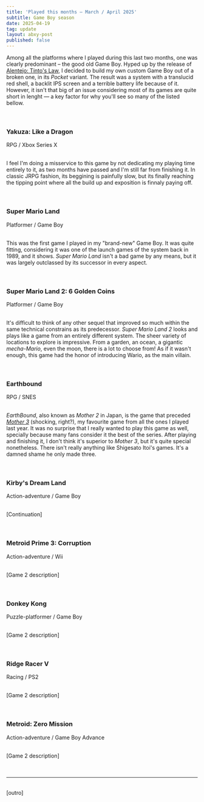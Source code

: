 ```yaml
---
title: 'Played this months – March / April 2025'
subtitle: Game Boy season
date: 2025-04-19
tag: update
layout: abxy-post
published: false
---
```


Among all the platforms where I played during this last two months, one was clearly predominant – the good old Game Boy. Hyped up by the release of [Alentejo: Tinto's Law](https://joaomarques.website/abxy/alentejo-tintos-law), I decided to build my own custom Game Boy out of a broken one, in its _Pocket_ variant. The result was a system with a translucid red shell, a backlit IPS screen and a terrible battery life because of it. However, it isn't that big of an issue considering most of its games are quite short in lenght — a key factor for why you'll see so many of the listed bellow.
<br><br><br>

<h3 class="u-mt-0 u-mb-1">Yakuza: Like a Dragon</h3>
RPG / Xbox Series X
<br><br>

I feel I'm doing a misservice to this game by not dedicating my playing time entirely to it, as two months have passed and I'm still far from finishing it. In classic JRPG fashion, its beggining is painfully slow, but its finally reaching the tipping point where all the build up and exposition is finnaly paying off.
<br><br><br>

<h3 class="u-mt-0 u-mb-1">Super Mario Land</h3>
Platformer / Game Boy
<br><br>

This was the first game I played in my "brand-new" Game Boy. It was quite fitting, considering it was one of the launch games of the system back in 1989, and it shows. _Super Mario Land_ isn't a bad game by any means, but it was largely outclassed by its successor in every aspect.
<br><br><br>

<h3 class="u-mt-0 u-mb-1">Super Mario Land 2: 6 Golden Coins</h3>
Platformer / Game Boy
<br><br>

It's difficult to think of any other sequel that improved so much within the same technical constrains as its predecessor. _Super Mario Land 2_ looks and plays like a game from an entirely different system. The sheer variety of locations to explore is impressive. From a garden, an ocean, a gigantic _mecha-Mario_, even the moon, there is a lot to choose from! As if it wasn't enough, this game had the honor of introducing Wario, as the main villain.
<br><br><br>

<h3 class="u-mt-0 u-mb-1">Earthbound</h3>
RPG / SNES
<br><br>

_EarthBound_, also known as _Mother 2_ in Japan, is the game that preceded [_Mother 3_](https://joaomarques.website/abxy/mother-3) (shocking, right?), my favourite game from all the ones I played last year. It was no surprise that I really wanted to play this game as well, specially because many fans consider it the best of the series. After playing and finishing it, I don't think it's superior to _Mother 3_, but it's quite special nonetheless. There isn't really anything like Shigesato Itoi's games. It's a damned shame he only made three.
<br><br><br>

<h3 class="u-mt-0 u-mb-1">Kirby's Dream Land</h3>
Action-adventure / Game Boy
<br><br>

[Continuation]
<br><br><br>

<h3 class="u-mt-0 u-mb-1">Metroid Prime 3: Corruption</h3>
Action-adventure / Wii
<br><br>

[Game 2 description]
<br><br><br>

<h3 class="u-mt-0 u-mb-1">Donkey Kong</h3>
Puzzle-platformer / Game Boy
<br><br>

[Game 2 description]
<br><br><br>

<h3 class="u-mt-0 u-mb-1">Ridge Racer V</h3>
Racing / PS2
<br><br>

[Game 2 description]
<br><br><br>

<h3 class="u-mt-0 u-mb-1">Metroid: Zero Mission</h3>
Action-adventure / Game Boy Advance
<br><br>

[Game 2 description]
<br><br><br>

***

<br>
[outro]
<br><br>

